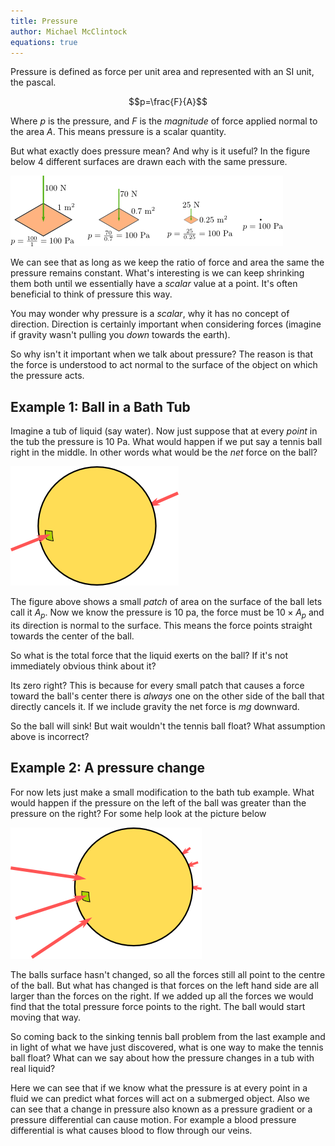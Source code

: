 ```yaml
---
title: Pressure
author: Michael McClintock
equations: true
---
```


Pressure is defined as force per unit area and represented with an SI
unit, the pascal.

$$p=\frac{F}{A}$$

Where $p$ is the pressure, and $F$ is the *magnitude* of force applied
normal to the area $A$. This means pressure is a scalar quantity. 

But what exactly does pressure mean? And why is it useful? In the
figure below 4 different surfaces are drawn each with the same
pressure.

![ ](/static/pressure1.png)

We can see that as long as we keep the ratio of force and area the
same the pressure remains constant. What's interesting is we can keep
shrinking them both until we essentially have a *scalar* value at a
point. It's often beneficial to think of pressure this way.

You may wonder why pressure is a *scalar*, why it has no concept of
direction. Direction is certainly important when considering forces
(imagine if gravity wasn't pulling you *down* towards the earth).

So why isn't it important when we talk about pressure? The reason is
that the force is understood to act normal to the surface of the
object on which the pressure acts.

## Example 1: Ball in a Bath Tub

Imagine a tub of liquid (say water). Now just
suppose that at every *point* in the tub the pressure is $10$ Pa. What
would happen if we put say a tennis ball right in the middle. In other
words what would be the *net* force on the ball? 

![ ](/static/pressure2.png)

The figure above shows a small *patch* of area on the surface of the
ball lets call it $A_p$. Now we know the pressure is $10$ pa, the
force must be $10\times A_p$ and its direction is normal to the
surface.  This means the force points straight towards the center of
the ball.

So what is the total force that the liquid exerts on the ball? If it's
not immediately obvious think about it?

Its zero right? This is because for every small patch that causes a
force toward the ball's center there is *always* one on the other side
of the ball that directly cancels it. If we include gravity the net
force is $mg$ downward. 

So the ball will sink! But wait wouldn't the tennis ball float?
What assumption above is incorrect? 

## Example 2: A pressure change

For now lets just make a small modification to the bath tub example.
What would happen if the pressure on the left of the ball was greater
than the pressure on the right? For some help look at the picture
below

![ ](/static/pressure3.png)

The balls surface hasn't changed, so all the forces still all point to
the centre of the ball. But what has changed is that forces on the
left hand side are all larger than the forces on the right. If we
added up all the forces we would find that the total pressure force
points to the right. The ball would start moving that way.

So coming back to the sinking tennis ball problem from the last
example and in light of what we have just discovered, what is
one way to make the tennis ball float? What can we say about how the
pressure changes in a tub with real liquid?

Here we can see that if we know what the pressure is at every point in
a fluid we can predict what forces will act on a submerged object.
Also we can see that a change in pressure also known as a pressure
gradient or a pressure differential can cause motion. For example a
blood pressure differential is what causes blood to flow through our
veins.

<!-- vim: set ft=pdc: -->
